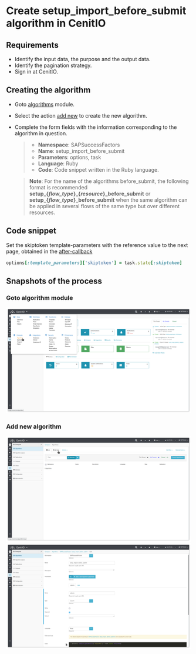 # Create setup_import_before_submit algorithm in CenitIO

## Requirements

* Identify the input data, the purpose and the output data.[<i class="fa fa-external-link" aria-hidden="true"></i>](https://cenit-io.github.io/docs/#/algorithms?id=algorithm39s-attributes)
* Identify the pagination strategy.[<i class="fa fa-external-link" aria-hidden="true"></i>](https://help.sap.com/viewer/d599f15995d348a1b45ba5603e2aba9b/2111/en-US/5c8bca0af1654b05a83193b2922dcee2.html)
* Sign in at CenitIO.[<i class="fa fa-external-link" aria-hidden="true"></i>](https://cenit.io/users/sign_in)

## Creating the algorithm

* Goto [algorithms](https://cenit.io/algorithm) module.
* Select the action [add new](https://cenit.io/algorithm/new) to create the new algorithm.
* Complete the form fields with the information corresponding to the algorithm in question.

    >- **Namespace**: SAPSuccessFactors
    >- **Name**: setup_import_before_submit
    >- **Parameters**: options, task
    >- **Language**: Ruby
    >- **Code**: Code snippet written in the Ruby language.

    > **Note**: For the name of the algorithms before_submit, the following format is recommended **setup_{*flow_type*}_{*resource*}_before_submit** or **setup_{*flow_type*}_before_submit** when the same algorithm can be applied in several flows of the same type but over different resources.

## Code snippet

Set the skiptoken template-parameters with the reference value to the next page, obtained in the [after-callback](algorithms/sapsf-setup_import_next_page_after_callback.md)

```Ruby
options[:template_parameters]['skiptoken'] = task.state[:skiptoken]
```

## Snapshots of the process

### Goto algorithm module

   ![](../assets/snapshots/common-algs/snapshots-001.png)
    
### Add new algorithm

   ![](../assets/snapshots/common-algs/snapshots-002.png)
   ![](../assets/snapshots/sap-sf-setups-algs/snapshots-003.png)
